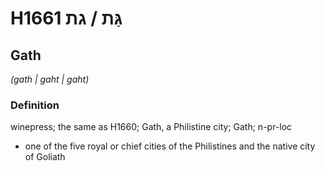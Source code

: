 # H1661 גַּת / גת

## Gath

_(gath | ɡaht | ɡaht)_

### Definition

winepress; the same as H1660; Gath, a Philistine city; Gath; n-pr-loc

- one of the five royal or chief cities of the Philistines and the native city of Goliath
